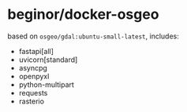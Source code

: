 # beginor/docker-osgeo

based on `osgeo/gdal:ubuntu-small-latest`, includes:

- fastapi[all]
- uvicorn[standard]
- asyncpg
- openpyxl
- python-multipart
- requests
- rasterio
